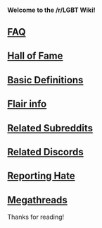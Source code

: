 #### Welcome to the /r/LGBT Wiki!

## [FAQ](w/lgbt/faq)

## [Hall of Fame](w/lgbt/hall_of_fame)

## [Basic Definitions](w/lgbt/definitions)

## [Flair info](w/lgbt/flair)

## [Related Subreddits](w/lgbt/related)

## [Related Discords](w/lgbt/discord)

## [Reporting Hate](w/lgbt/reports)

## [Megathreads](w/lgbt/megathreads)

Thanks for reading!